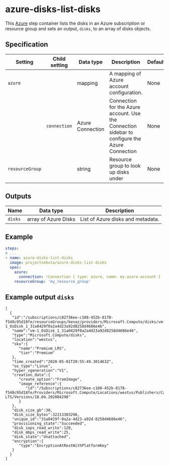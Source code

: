 # azure-disks-list-disks

This [Azure](https://azure.microsoft.com/en-us/services/storage/disks/) step container lists the disks
in an Azure subscription or resource group and sets an output, `disks`, to an array of disks objects.

## Specification

| Setting | Child setting | Data type | Description | Default | Required |
|---------|---------------|-----------|-------------|---------|----------|
| `azure` || mapping | A mapping of Azure account configuration. | None | True |
|| `connection` | Azure Connection | Connection for the Azure account. Use the Connection sidebar to configure the Azure Connection | None | True |
| `resourceGroup` || string | Resource group to look up disks under | None | False | 

## Outputs

| Name | Data type | Description |
|------|-----------|-------------|
| `disks` | array of Azure Disks | List of Azure disks and metadata. |

## Example

```yaml
steps:
# ...
- name: azure-disks-list-disks
  image: projectnebula/azure-disks-list-disks
  spec:
    azure:
      connection: !Connection { type: azure, name: my-azure-account }
    resourceGroup: 'my_resource_group' 
```

## Example output `disks`

```
[
  {
   "id":"/subscriptions/c82736ee-c108-452b-8178-f548c95d18fe/resourceGroups/kenaz/providers/Microsoft.Compute/disks/vm-1_OsDisk_1_31a0429f0a2a4d23a92d8258d4686e46",
   "name":"vm-1_OsDisk_1_31a0429f0a2a4d23a92d8258d4686e46",
   "type":"Microsoft.Compute/disks",
   "location":"westus",
   "sku":{
      "name":"Premium_LRS",
      "tier":"Premium"
   },
   "time_created":"2020-05-01T20:55:49.301463Z",
   "os_type":"Linux",
   "hyper_vgeneration":"V1",
   "creation_data":{
      "create_option":"FromImage",
      "image_reference":{
         "id":"/Subscriptions/c82736ee-c108-452b-8178-f548c95d18fe/Providers/Microsoft.Compute/Locations/westus/Publishers/Canonical/ArtifactTypes/VMImage/Offers/UbuntuServer/Skus/18.04-LTS/Versions/18.04.202004290"
      }
   },
   "disk_size_gb":30,
   "disk_size_bytes":32213303296,
   "unique_id":"31a0429f-0a2a-4d23-a92d-8258d4686e46",
   "provisioning_state":"Succeeded",
   "disk_iops_read_write":120,
   "disk_mbps_read_write":25,
   "disk_state":"Unattached",
   "encryption":{
      "type":"EncryptionAtRestWithPlatformKey"
   }
  }
]
```

